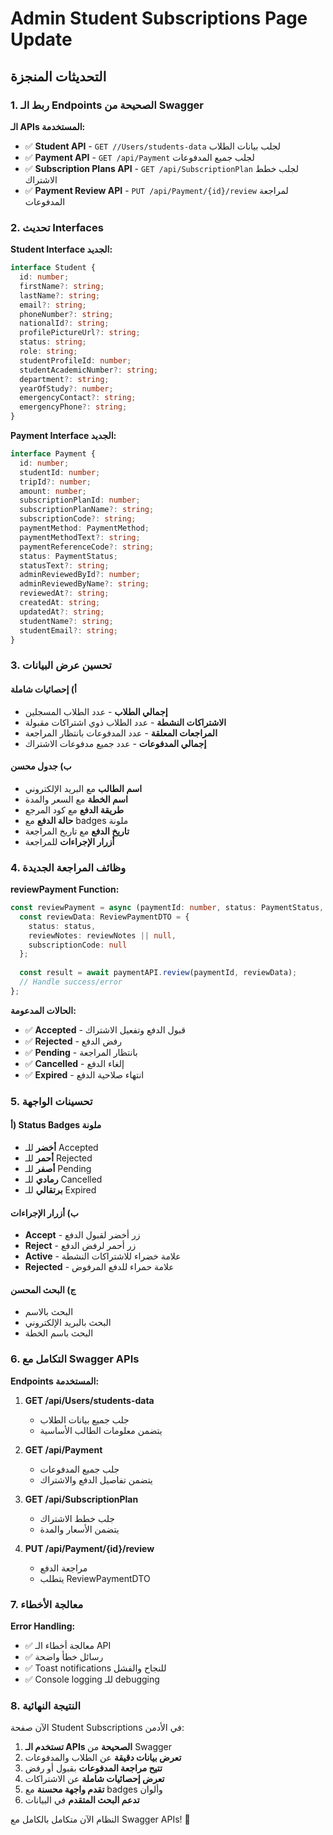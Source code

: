 # Admin Student Subscriptions Page Update

## التحديثات المنجزة

### 1. ربط الـ Endpoints الصحيحة من Swagger

**الـ APIs المستخدمة:**
- ✅ **Student API** - `GET //Users/students-data` لجلب بيانات الطلاب
- ✅ **Payment API** - `GET /api/Payment` لجلب جميع المدفوعات
- ✅ **Subscription Plans API** - `GET /api/SubscriptionPlan` لجلب خطط الاشتراك
- ✅ **Payment Review API** - `PUT /api/Payment/{id}/review` لمراجعة المدفوعات

### 2. تحديث Interfaces

**Student Interface الجديد:**
```typescript
interface Student {
  id: number;
  firstName?: string;
  lastName?: string;
  email?: string;
  phoneNumber?: string;
  nationalId?: string;
  profilePictureUrl?: string;
  status: string;
  role: string;
  studentProfileId: number;
  studentAcademicNumber?: string;
  department?: string;
  yearOfStudy?: number;
  emergencyContact?: string;
  emergencyPhone?: string;
}
```

**Payment Interface الجديد:**
```typescript
interface Payment {
  id: number;
  studentId: number;
  tripId?: number;
  amount: number;
  subscriptionPlanId: number;
  subscriptionPlanName?: string;
  subscriptionCode?: string;
  paymentMethod: PaymentMethod;
  paymentMethodText?: string;
  paymentReferenceCode?: string;
  status: PaymentStatus;
  statusText?: string;
  adminReviewedById?: number;
  adminReviewedByName?: string;
  reviewedAt?: string;
  createdAt: string;
  updatedAt?: string;
  studentName?: string;
  studentEmail?: string;
}
```

### 3. تحسين عرض البيانات

#### أ) إحصائيات شاملة
- **إجمالي الطلاب** - عدد الطلاب المسجلين
- **الاشتراكات النشطة** - عدد الطلاب ذوي اشتراكات مقبولة
- **المراجعات المعلقة** - عدد المدفوعات بانتظار المراجعة
- **إجمالي المدفوعات** - عدد جميع مدفوعات الاشتراك

#### ب) جدول محسن
- **اسم الطالب** مع البريد الإلكتروني
- **اسم الخطة** مع السعر والمدة
- **طريقة الدفع** مع كود المرجع
- **حالة الدفع** مع badges ملونة
- **تاريخ الدفع** مع تاريخ المراجعة
- **أزرار الإجراءات** للمراجعة

### 4. وظائف المراجعة الجديدة

**reviewPayment Function:**
```typescript
const reviewPayment = async (paymentId: number, status: PaymentStatus, reviewNotes?: string) => {
  const reviewData: ReviewPaymentDTO = {
    status: status,
    reviewNotes: reviewNotes || null,
    subscriptionCode: null
  };
  
  const result = await paymentAPI.review(paymentId, reviewData);
  // Handle success/error
};
```

**الحالات المدعومة:**
- ✅ **Accepted** - قبول الدفع وتفعيل الاشتراك
- ✅ **Rejected** - رفض الدفع
- ✅ **Pending** - بانتظار المراجعة
- ✅ **Cancelled** - إلغاء الدفع
- ✅ **Expired** - انتهاء صلاحية الدفع

### 5. تحسينات الواجهة

#### أ) Status Badges ملونة
- **أخضر** للـ Accepted
- **أحمر** للـ Rejected
- **أصفر** للـ Pending
- **رمادي** للـ Cancelled
- **برتقالي** للـ Expired

#### ب) أزرار الإجراءات
- **Accept** - زر أخضر لقبول الدفع
- **Reject** - زر أحمر لرفض الدفع
- **Active** - علامة خضراء للاشتراكات النشطة
- **Rejected** - علامة حمراء للدفع المرفوض

#### ج) البحث المحسن
- البحث بالاسم
- البحث بالبريد الإلكتروني
- البحث باسم الخطة

### 6. التكامل مع Swagger APIs

**Endpoints المستخدمة:**

1. **GET /api/Users/students-data**
   - جلب جميع بيانات الطلاب
   - يتضمن معلومات الطالب الأساسية

2. **GET /api/Payment**
   - جلب جميع المدفوعات
   - يتضمن تفاصيل الدفع والاشتراك

3. **GET /api/SubscriptionPlan**
   - جلب خطط الاشتراك
   - يتضمن الأسعار والمدة

4. **PUT /api/Payment/{id}/review**
   - مراجعة الدفع
   - يتطلب ReviewPaymentDTO

### 7. معالجة الأخطاء

**Error Handling:**
- ✅ معالجة أخطاء الـ API
- ✅ رسائل خطأ واضحة
- ✅ Toast notifications للنجاح والفشل
- ✅ Console logging للـ debugging

### 8. النتيجة النهائية

الآن صفحة Student Subscriptions في الأدمن:

1. **تستخدم الـ APIs الصحيحة** من Swagger
2. **تعرض بيانات دقيقة** عن الطلاب والمدفوعات
3. **تتيح مراجعة المدفوعات** بقبول أو رفض
4. **تعرض إحصائيات شاملة** عن الاشتراكات
5. **تقدم واجهة محسنة** مع badges وألوان
6. **تدعم البحث المتقدم** في البيانات

النظام الآن متكامل بالكامل مع Swagger APIs! 🎉
